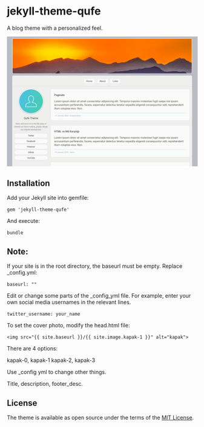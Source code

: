 # jekyll-theme-qufe

A blog theme with a personalized feel.

![screenshot](/assets/img/screenshot.png)

## Installation

Add your Jekyll site into gemfile:

    gem 'jekyll-theme-qufe'

And execute:

    bundle

## Note: 

If your site is in the root directory, the baseurl must be empty. Replace _config.yml:

    baseurl: ""


Edit or change some parts of the _config_yml file. For example, enter your own social media usernames in the relevant lines.


    twitter_username: your_name

To set the cover photo, modify the head.html file:

    <img src="{{ site.baseurl }}/{{ site.image.kapak-1 }}" alt="kapak">

There are 4 options:

kapak-0, kapak-1 kapak-2, kapak-3

Use _config yml to change other things.

Title, description, footer_desc.

## License

The theme is available as open source under the terms of the [MIT License](https://opensource.org/licenses/MIT).

